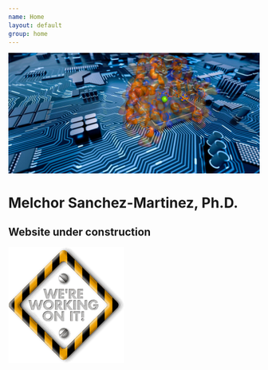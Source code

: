 ```yaml
---
name: Home
layout: default
group: home
---
```


<img src="/static/img/compnagbig.png" class="img-responsive max-width: 100%; height: auto"/>

<h1 class="text-center">Melchor Sanchez-Martinez, Ph.D.</h1>

<h2 class="text-center">Website under construction</h2>

<img src="/static/img/giphy.gif" class="img-responsive center-block max-width: 100%; height: auto"/>

<p class="lead text-justify">
</p>
